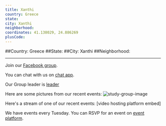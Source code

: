 ```yaml
---
title: Xanthi
country: Greece
state: 
city: Xanthi
neighborhood: 
coordinates: 41.138029, 24.886269
plusCode:
---
```


##Country: Greece
##State: 
##City: Xanthi
##Neighborhood: 
*****
Join our [Facebook group](https://www.facebook.com/groups/free.code.camp.your.xanthi).

You can chat with us on [chat app]().

Our Group leader is [leader]()

Here are some pictures from our recent events:
![study-group-image]()

Here's a stream of one of our recent events:
[video hosting platform embed]

We have events every Tuesday. You can RSVP for an event on [event platform]().
